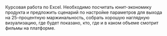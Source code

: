 
Курсовая работа по Excel.
Необходимо посчитать юнит-экономику продукта и предложить сценарий по настройке параметров для выхода на 25-процентную маржинальность, собрать хорошую наглядную визуализацию, где будет показано, кто, где и в каком объеме смотрит фильмы на платформе.
